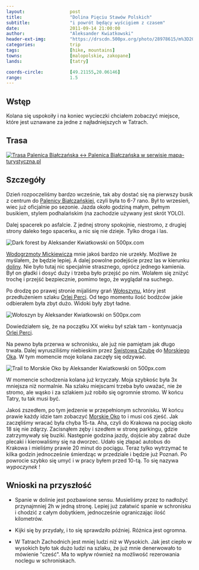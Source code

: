 ```yaml
---
layout:                 post
title:                  "Dolina Pięciu Stawów Polskich"
subtitle:               "i powrót będący wyścigiem z czasem"
date:                   2011-09-14 21:00:00
author:                 "Aleksander Kwiatkowski"
header-ext-img:         "https://drscdn.500px.org/photo/28978615/m%3D2048/d21c602a585eb8e4a4a9e097969bb522"
categories:             trip
tags:                   [hike, mountains]
towns:                  [malopolskie, zakopane]
lands:                  [tatry]

coords-circle:          [49.21155,20.06146]
range:                  1.5
---
```


[wiki-palenica-b]:              https://pl.wikipedia.org/wiki/Palenica_Bia%C5%82cza%C5%84ska
[wiki-wodogrzmoty]:             https://pl.wikipedia.org/wiki/Wodogrzmoty_Mickiewicza
[wiki-dolina]:                  https://pl.wikipedia.org/wiki/Dolina_Pi%C4%99ciu_Staw%C3%B3w_Polskich
[wiki-swistowa]:                https://pl.wikipedia.org/wiki/%C5%9Awistowa_Czuba
[wiki-krzyzne]:                 https://pl.wikipedia.org/wiki/Krzy%C5%BCne
[wiki-woloszyn]:                https://pl.wikipedia.org/wiki/Wo%C5%82oszyn
[wiki-orla-perc]:               https://pl.wikipedia.org/wiki/Orla_Per%C4%87
[wiki-moko]:                    https://pl.wikipedia.org/wiki/Morskie_Oko

Wstęp
-----

Kolana się uspokoiły i na koniec wycieczki chciałem zobaczyć miejsce, które jest uznawane za jedne z najładniejszych w Tatrach.

Trasa
-----

<a href="http://mapa-turystyczna.pl/route/sjf" title="Trasa Palenica Białczańska ↔ Palenica Białczańska w serwisie mapa-turystyczna.pl"><img alt="Trasa Palenica Białczańska ↔ Palenica Białczańska w serwisie mapa-turystyczna.pl" src="http://mapa-turystyczna.pl/images/icon-s.png" /></a>

Szczegóły
---------

Dzień rozpoczeliśmy bardzo wcześnie, tak aby dostać się na pierwszy busik z centrum do [Palenicy Białczańskiej][wiki-palenica-b],
czyli była to 6-7 rano. Był to wrzesień, wiec już oficjalnie po sezonie. Jazda około godziną małym, pełnym busikiem, stylem
podhalańskim (na zachodzie używany jest skrót YOLO).

Dalej spacerek po asfalcie. Z jednej strony spokojnie, niestromo, z drugiej strony daleko tego spacerku, a nic się nie dzieje.
Tylko droga i las.

<div class='pixels-photo'>
  <p>
    <img src='https://drscdn.500px.org/photo/24011973/m%3D900/ea37431470637ec1c866aa6a35ad5a8e' alt='Dark forest by Aleksander Kwiatkowski on 500px.com'>
  </p>
  <a href='https://500px.com/photo/24011973/dark-forest-by-aleksander-kwiatkowski' alt='Dark forest by Aleksander Kwiatkowski on 500px.com'></a>
</div>
<script type='text/javascript' src='https://500px.com/embed.js'></script>

[Wodogrzmoty Mickiewicza][wiki-wodogrzmoty] mnie jakoś bardzo nie urzekły. Możliwe że myślałem, że będzie lepiej. A dalej 
powolne podejście przez las w kierunku [doliny][wiki-dolina]. Nie było tutaj nic specjalnie strasznego, oprócz jednego
kamienia. Był on gładki i dosyć duży i trzeba było przejść po nim. Wolałem się zniżyć trochę i przejść bezpiecznie, pomimo tego, że
wyglądał na suchego.

Po drodzę po prawej stronie mijaliśmy grań [Wołoszynu][wiki-woloszyn], który jest przedłużeniem szlaku [Orlej Perci][wiki-orla-perc].
Od tego momentu ilość bodźców jakie odbierałem była zbyt dużo. Widoki były zbyt ładne.

<div class='pixels-photo'>
  <p>
    <img src='https://drscdn.500px.org/photo/24298391/m%3D900/89b7b115d395187cea6d558c8ce79006' alt='Wołoszyn by Aleksander Kwiatkowski on 500px.com'>
  </p>
  <a href='https://500px.com/photo/24298391/wo%C5%82oszyn-by-aleksander-kwiatkowski' alt='Wołoszyn by Aleksander Kwiatkowski on 500px.com'></a>
</div>
<script type='text/javascript' src='https://500px.com/embed.js'></script>

Dowiedziałem się, że na początku XX wieku był szlak tam - kontynuacja [Orlej Perci][wiki-orla-perc].

Na pewno była przerwa w schronisku, ale już nie pamiętam jak długo trwała. Dalej wyrusziliśmy niebieskim przez
[Świstową Czubę][wiki-swistowa] do [Morskiego Oka][wiki-moko]. W tym momencie moje kolana zaczęły się odzywać.

<div class='pixels-photo'>
  <p>
    <img src='https://drscdn.500px.org/photo/30289855/m%3D900/add39e585f56cb878dc779e8ed39eb1d' alt='Trail to Morskie Oko by Aleksander Kwiatkowski on 500px.com'>
  </p>
  <a href='https://500px.com/photo/30289855/trail-to-morskie-oko-by-aleksander-kwiatkowski' alt='Trail to Morskie Oko by Aleksander Kwiatkowski on 500px.com'></a>
</div>
<script type='text/javascript' src='https://500px.com/embed.js'></script>

W momencie schodzenia kolana już krzyczały. Moja szybkośc była 3x mniejsza niż normalnie. Na szlaku miejscami trzeba
było uważać, nie że stromo, ale wąsko i za szlakiem już robiło się ogromnie stromo. W końcu Tatry, tu tak musi być.

Jakoś zszedłem, po tym jedzenie w przepełnionym schronisku. W końcu prawie każdy idzie tam zobaczyć [Morskie Oko][wiki-moko] to i
musi coś zjeść. Jak zaczęliśmy wracać była chyba 15-ta. Aha, czyli do Krakowa na pociąg około 18 się nie zdąrzy. Zacisnąłem zęby
i szedłem w stronę parkingu, gdzie zatrzymywały się buziki. Następnie godzina jazdy, dojście aby zabrać duże plecaki i kierowaliśmy
się na dworzec. Udało się złapać autobus do Krakowa i mieliśmy prawie 20 minut do pociągu. Teraz tylko wytrzymać te kilka godzin
jednocześnie śmierdząc w przedziale i będzie już Poznań. Po powrocie szybko się umyć i w pracy byłem przed 10-tą. To się nazywa
*wypoczynek* !



Wnioski na przyszłość
---------------------

* Spanie w dolinie jest pozbawione sensu. Musieliśmy przez to nadłożyć przynajmniej 2h w jedną stronę. Lepiej już załatwić
  spanie w schronisku i chodzić z całym dobytkiem, jednocześnie ograniczając ilość kilometrów.

* Kijki się by przydały, i to się sprawdziło później. Różnica jest ogromna.

* W Tatrach Zachodnich jest mniej ludzi niż w Wysokich. Jak jest ciepło
  w wysokich było tak dużo ludzi na szlaku, że już mnie denerwowało to mówienie "cześć". Ma to wpływ również na możliwość
  rezerowania noclegu w schroniskach.